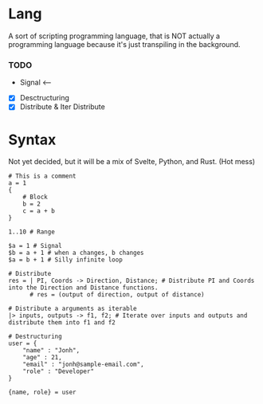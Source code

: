 # Lang
A sort of scripting programming language, that is NOT actually a programming language because it's just transpiling in the background.

### TODO 
- Signal  <-- 
- [x] Desctructuring 
- [x] Distribute & Iter Distribute 

# Syntax
Not yet decided, but it will be a mix of Svelte, Python, and Rust. (Hot mess)
```lang
# This is a comment
a = 1
{
    # Block
    b = 2
    c = a + b
}

1..10 # Range

$a = 1 # Signal
$b = a + 1 # when a changes, b changes
$a = b + 1 # Silly infinite loop

# Distribute
res = | PI, Coords -> Direction, Distance; # Distribute PI and Coords into the Direction and Distance functions.
      # res = (output of direction, output of distance)

# Distribute a arguments as iterable
|> inputs, outputs -> f1, f2; # Iterate over inputs and outputs and distribute them into f1 and f2

# Destructuring
user = {
    "name" : "Jonh",
    "age" : 21,
    "email" : "jonh@sample-email.com",
    "role" : "Developer"
}

{name, role} = user
```